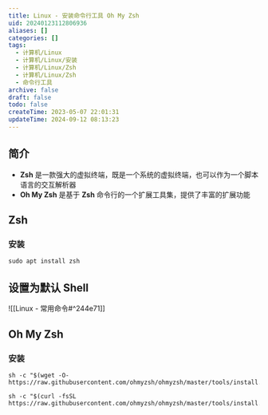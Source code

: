```yaml
---
title: Linux - 安装命令行工具 Oh My Zsh
uid: 20240123112806936
aliases: []
categories: []
tags:
  - 计算机/Linux
  - 计算机/Linux/安装
  - 计算机/Linux/Zsh
  - 计算机/Linux/Zsh
  - 命令行工具
archive: false
draft: false
todo: false
createTime: 2023-05-07 22:01:31
updateTime: 2024-09-12 08:13:23
---
```


## 简介

- **Zsh** 是一款强大的虚拟终端，既是一个系统的虚拟终端，也可以作为一个脚本语言的交互解析器
- **Oh My Zsh** 是基于 **Zsh** 命令行的一个扩展工具集，提供了丰富的扩展功能

## Zsh

### 安装

```shell
sudo apt install zsh
```

## 设置为默认 Shell

![[Linux - 常用命令#^244e71]]

## Oh My Zsh

### 安装

```shel
sh -c "$(wget -O- https://raw.githubusercontent.com/ohmyzsh/ohmyzsh/master/tools/install.sh)"
```

```shell
sh -c "$(curl -fsSL https://raw.githubusercontent.com/ohmyzsh/ohmyzsh/master/tools/install.sh)"
```
